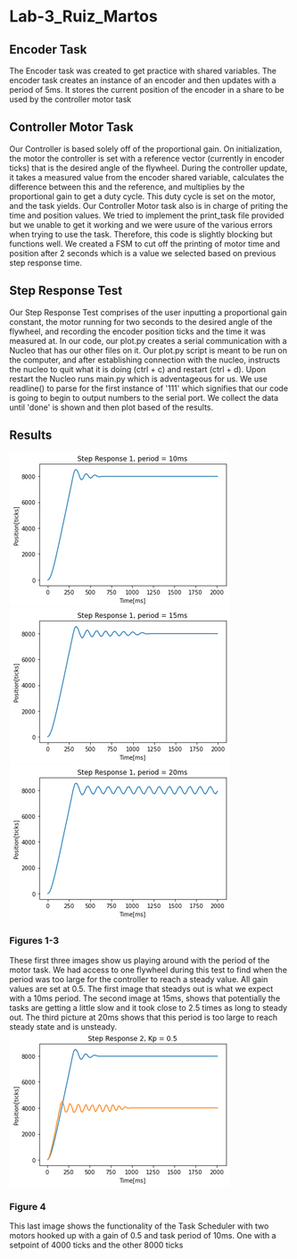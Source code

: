 # Lab-3_Ruiz_Martos
## **Encoder Task**
 The Encoder task was created to get practice with shared variables. The encoder task creates an instance of an encoder and then updates with a period of 5ms. It stores the current position of the encoder in a share to be used by the controller motor task
## **Controller Motor Task**
 Our Controller is based solely off of the proportional gain. On initialization, the motor the controller is set with a reference vector (currently in encoder ticks) that is the desired angle of the flywheel. During the controller update, it takes a measured value from the encoder shared variable, calculates the difference between this and the reference, and multiplies by the proportional gain to get a duty cycle. This duty cycle is set on the motor, and the task yields. Our Controller Motor task also is in charge of priting the time and position values. We tried to implement the print_task file provided but we unable to get it working and we were usure of the various errors when trying to use the task. Therefore, this code is slightly blocking but functions well. We created a FSM to cut off the printing of motor time and position after 2 seconds which is a value we selected based on previous step response time.
## **Step Response Test**
 Our Step Response Test comprises of the user inputting a proportional gain constant, the motor running for two seconds to the desired angle of the flywheel, and recording the encoder position ticks and the time it was measured at. In our code, our plot.py creates a serial communication with a Nucleo that has our other files on it. Our plot.py script is meant to be run on the computer, and after establishing connection with the nucleo, instructs the nucleo to quit what it is doing (ctrl + c) and restart (ctrl + d). Upon restart the Nucleo runs main.py which is adventageous for us. We use readline() to parse for the first instance of '111' which signifies that our code is going to begin to output numbers to the serial port. We collect the data until 'done' is shown and then plot based of the results.
## Results
![Kp = 0.1](period_10ms.png)
![alt text](period_15ms.png)
![alt text](period_20ms.png)
### Figures 1-3
 These first three images show us playing around with the period of the motor task. We had access to one flywheel during this test to find when the period was too large for the controller to reach a steady value. All gain values are set at 0.5. The first image that steadys out is what we expect with a 10ms period. The second image at 15ms, shows that potentially the tasks are getting a little slow and it took close to 2.5 times as long to steady out. The third picture at 20ms shows that this period is too large to reach steady state and is unsteady.
![alt text](kp_0.5.png)
### Figure 4
 This last image shows the functionality of the Task Scheduler with two motors hooked up with a gain of 0.5 and task period of 10ms. One with a setpoint of 4000 ticks and the other 8000 ticks
